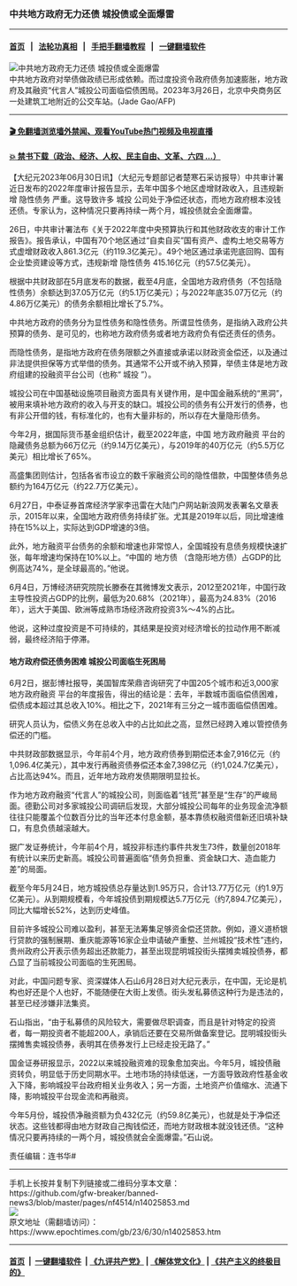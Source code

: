 ### 中共地方政府无力还债 城投债或全面爆雷
------------------------

#### [首页](https://github.com/gfw-breaker/banned-news3/blob/master/README.md) &nbsp;&nbsp;|&nbsp;&nbsp; [法轮功真相](https://github.com/begood0513/basic/blob/master/README.md)  &nbsp;&nbsp;|&nbsp;&nbsp; [手把手翻墙教程](https://github.com/gfw-breaker/guides/wiki)  &nbsp;&nbsp;|&nbsp;&nbsp; [一键翻墙软件](https://github.com/gfw-breaker/nogfw/blob/master/README.md)  



<div><img alt="中共地方政府无力还债 城投债或全面爆雷" class="attachment-djy_600_400 size-djy_600_400 wp-post-image" src="https://i.epochtimes.com/assets/uploads/2023/06/id14025854-000_33C377X-600x400.jpg"/>
<div class="caption">
 中共地方政府对举债做政绩已形成依赖。而过度投资令政府债务加速膨胀，地方政府及其融资“代言人”城投公司面临偿债困局。2023年3月26日，北京中央商务区一处建筑工地附近的公交车站。(Jade Gao/AFP)
</div></div><hr/>

#### [ 🎬  免翻墙浏览墙外禁闻、观看YouTube热门视频及电视直播](https://github.com/gfw-breaker/HelloWorld)

#### [ 💥  禁书下载（政治、经济、人权、民主自由、文革、六四 ...）](https://github.com/gfw-breaker/books/blob/master/README.md)

<div><p>
 【大纪元2023年06月30日讯】（大纪元专题部记者楚寒石采访报导）中共审计署近日发布的2022年度审计报告显示，去年中国多个地区虚增财政收入，且违规新增
 <ok href="https://www.epochtimes.com/gb/tag/%E9%9A%90%E6%80%A7%E5%80%BA%E5%8A%A1.html">
  隐性债务
 </ok>
 严重。这导致许多
 <ok href="https://www.epochtimes.com/gb/tag/%E5%9F%8E%E6%8A%95.html">
  城投
 </ok>
 公司处于净偿还状态，而地方政府根本没钱还债。专家认为，这种情况只要再持续一两个月，城投债就会全面爆雷。
</p>
<p>
 26日，中共审计署法布《关于2022年度中央预算执行和其他财政收支的审计工作报告》。报告承认，中国有70个地区通过“自卖自买”国有资产、虚构土地交易等方式虚增财政收入861.3亿元（约119.3亿美元）。49个地区通过承诺兜底回购、国有企业垫资建设等方式，违规新增
 <ok href="https://www.epochtimes.com/gb/tag/%E9%9A%90%E6%80%A7%E5%80%BA%E5%8A%A1.html">
  隐性债务
 </ok>
 415.16亿元（约57.5亿美元）。
</p>
<p>
 根据中共财政部在5月底发布的数据，截至4月底，全国地方政府债务（不包括隐性债务）余额达到37.05万亿元（约5.1万亿美元）；与2022年底35.07万亿元（约4.86万亿美元）的债务余额相比增长了5.7%。
</p>
<p>
 中共地方政府的债务分为显性债务和隐性债务。所谓显性债务，是指纳入政府公共预算的债务、是可见的，也称地方政府债务或者地方政府负有偿还责任的债务。
</p>
<p>
 而隐性债务，是指地方政府在债务限额之外直接或承诺以财政资金偿还，以及通过非法提供担保等方式举借的债务。其通常不公开或不纳入预算，举债主体是地方政府组建的投融资平台公司（也称“
 <ok href="https://www.epochtimes.com/gb/tag/%E5%9F%8E%E6%8A%95.html">
  城投
 </ok>
 ”）。
</p>
<p>
 城投公司在中国基础设施项目融资方面具有关键作用，是中国金融系统的“黑洞”，被用来填补地方政府的收入与开支的缺口。城投公司的债务有公开发行的债券，也有非公开借的钱，有标准化的，也有大量非标的，所以存在大量隐形债务。
</p>
<p>
 今年2月，据国际货币基金组织估计，截至2022年底，中国
 <ok href="https://www.epochtimes.com/gb/tag/%E5%9C%B0%E6%96%B9%E6%94%BF%E5%BA%9C%E8%9E%8D%E8%B5%84.html">
  地方政府融资
 </ok>
 平台的隐藏债务总额为66万亿元（约9.14万亿美元），与2019年的40万亿元（约5.5万亿美元）相比增长了65%。
</p>
<p>
 高盛集团则估计，包括各省市设立的数千家融资公司的隐性借款，中国整体债务总额约为164万亿元（约22.7万亿美元）。
</p>
<p>
 6月27日，中泰证券首席经济学家李迅雷在大陆门户网站新浪网发表署名文章表示，2015年以来，全国地方政府债务持续扩张。尤其是2019年以后，同比增速维持在15%以上，实际达到GDP增速的3倍。
</p>
<p>
 此外，地方融资平台债务的余额和增速也非常惊人，全国城投有息债务规模快速扩张，每年增速均保持在10%以上。“中国的
 <ok href="https://www.epochtimes.com/gb/tag/%E5%9C%B0%E6%96%B9%E5%80%BA.html">
  地方债
 </ok>
 （含隐形地方债）占GDP的比例高达74%，是全球最高的。”他说。
</p>
<p>
 6月4日，万博经济研究院院长滕泰在其微博发文表示，2012至2021年，中国行政主导性投资占GDP的比例，最低为20.68%（2021年），最高为24.83%（2016年），远大于美国、欧洲等成熟市场经济政府投资3%～4%的占比。
</p>
<p>
 他说，这种过度投资是不可持续的，其结果是投资对经济增长的拉动作用不断减弱，最终经济陷于停滞。
</p>
<h4>
 地方政府偿还债务困难 城投公司面临生死困局
</h4>
<p>
 6月2日，据彭博社报导，美国智库荣鼎咨询研究了中国205个城市和近3,000家
 <ok href="https://www.epochtimes.com/gb/tag/%E5%9C%B0%E6%96%B9%E6%94%BF%E5%BA%9C%E8%9E%8D%E8%B5%84.html">
  地方政府融资
 </ok>
 平台的年度报告，得出的结论是：去年，半数城市面临偿债困难，偿债成本超过其总收入10%。相比之下，2021年有三分之一城市面临偿债困难。
</p>
<p>
 研究人员认为，偿债义务在总收入中的占比如此之高，显然已经跨入难以管控债务偿还的门槛。
</p>
<p>
 中共财政部数据显示，今年前4个月，地方政府债券到期偿还本金7,916亿元（约1,096.4亿美元），其中发行再融资债券偿还本金7,398亿元（约1,024.7亿美元），占比高达94%。而且，近年地方政府发债期限明显拉长。
</p>
<p>
 作为地方政府融资“代言人”的城投公司，则面临着“钱荒”甚至是“生存”的严峻局面。德勤公司对多家城投公司调研后发现，大部分城投公司每年的业务现金流净额往往只能覆盖个位数百分比的当年还本付息金额，基本靠债权融资借新还旧填补缺口，有息负债越滚越大。
</p>
<p>
 据广发证券统计，今年前4个月，城投非标违约事件共发生73件，数量创2018年有统计以来历史新高。城投公司普遍面临“债务负担重、资金缺口大、造血能力差”的局面。
</p>
<p>
 截至今年5月24日，地方城投债总存量达到1.95万只，合计13.77万亿元（约1.9万亿美元）。从到期规模看，今年城投债到期规模达5.7万亿元（约7,894.7亿美元），同比大幅增长52%，达到历史峰值。
</p>
<p>
 目前许多城投公司难以盈利，甚至无法筹集足够资金偿还贷款。例如，遵义道桥银行贷款的强制展期、重庆能源等16家企业申请破产重整、兰州城投“技术性”违约，贵州政府公开表示债务超出还款能力，甚至出现昆明城投街头摆摊卖城投债券，都凸显了当前城投公司面临的生死困局。
</p>
<p>
 对此，中国问题专家、资深媒体人石山6月28日对大纪元表示，在中国，无论是机构也好还是个人也好，不能随便在大街上发债。街头发私募债这种行为是违法的，甚至已经涉嫌非法集资。
</p>
<p>
 石山指出，“由于私募债的风险较大，需要做尽职调查，而且是针对特定的投资者，每一期投资者不能超200人，承销后还要在交易所做备案登记。昆明城投街头摆摊售卖城投债券，表明其在债券发行上已经走投无路了。”
</p>
<p>
 国金证券研报显示，2022以来城投融资难的现象愈加突出。今年5月，城投债融资转负，明显低于历史同期水平。土地市场的持续低迷，一方面导致政府性基金收入下降，影响城投平台政府相关业务收入；另一方面，土地资产价值缩水、流通下降，影响城投平台现金流和再融资。
</p>
<p>
 今年5月份，城投债净融资额为负432亿元（约59.8亿美元），也就是处于净偿还状态。这些钱都得由地方财政自己掏钱偿还，而地方财政根本就没钱还债。“这种情况只要再持续的一两个月，城投债就会全面爆雷。”石山说。
</p>
<p>
 责任编辑：连书华#
</p>
</div>
<hr/>
手机上长按并复制下列链接或二维码分享本文章：<br/>
https://github.com/gfw-breaker/banned-news3/blob/master/pages/nf4514/n14025853.md <br/>
<a href='https://github.com/gfw-breaker/banned-news3/blob/master/pages/nf4514/n14025853.md'><img src='https://github.com/gfw-breaker/banned-news3/blob/master/pages/nf4514/n14025853.md.png'/></a> <br/>
原文地址（需翻墙访问）：https://www.epochtimes.com/gb/23/6/30/n14025853.htm


------------------------
#### [首页](https://github.com/gfw-breaker/banned-news3/blob/master/README.md) &nbsp;|&nbsp; [一键翻墙软件](https://github.com/gfw-breaker/nogfw/blob/master/README.md) &nbsp;| [《九评共产党》](https://github.com/gfw-breaker/9ping.md/blob/master/README.md#九评之一评共产党是什么) | [《解体党文化》](https://github.com/gfw-breaker/jtdwh.md/blob/master/README.md) | [《共产主义的终极目的》](https://github.com/gfw-breaker/gczydzjmd.md/blob/master/README.md)


<img src='http://gfw-breaker.win/banned-news3/pages/nf4514/n14025853.md' width='0px' height='0px'/>